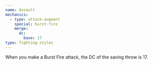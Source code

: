 ```yaml
---
name: Assault
mechanics:
  - type: attack-augment
    special: burst-fire
    merge:
      dc:
        base: 17
type: fighting-styles
---
```

When you make a Burst Fire attack, the DC of the saving throw is 17.
